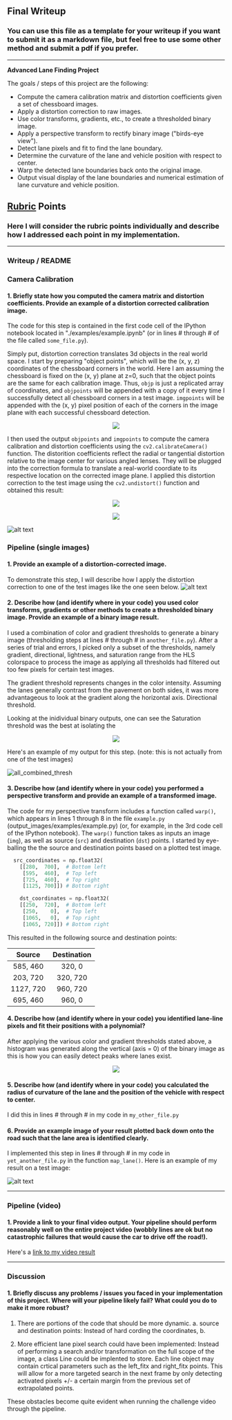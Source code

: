 ## Final Writeup 

### You can use this file as a template for your writeup if you want to submit it as a markdown file, but feel free to use some other method and submit a pdf if you prefer.

---

**Advanced Lane Finding Project**

The goals / steps of this project are the following:

* Compute the camera calibration matrix and distortion coefficients given a set of chessboard images.
* Apply a distortion correction to raw images.
* Use color transforms, gradients, etc., to create a thresholded binary image.
* Apply a perspective transform to rectify binary image ("birds-eye view").
* Detect lane pixels and fit to find the lane boundary.
* Determine the curvature of the lane and vehicle position with respect to center.
* Warp the detected lane boundaries back onto the original image.
* Output visual display of the lane boundaries and numerical estimation of lane curvature and vehicle position.

[//]: # (Image References)

[image1]: ./examples/undistort_output.png "Undistorted"
[image2]: ./test_images/test1.jpg "Road Transformed"
[image3]: ./examples/binary_combo_example.jpg "Binary Example"
[image4]: ./examples/warped_straight_lines.jpg "Warp Example"
[image5]: ./examples/color_fit_lines.jpg "Fit Visual"
[image6]: ./examples/example_output.jpg "Output"
[combined_thresh_warp]: ./output_images/combined_thresh_warped_hist.JPG
[undistort_warp]: ./output_images/undistorted_warped.JPG
[rad_distort_eqn]: ./output_images/radial_distort_formula.JPG
[tan_distort_eqn]: ./output_images/tan_distort_formula.jpg "Output"
[highlighted_lane]: ./output_images/highlighted_lane.JPG 
[all_combined_thresh]: ./output_images/all_combined_thresh.jpg "After Applying Color and Gradient Thresholds" 
[all_combined_thresh_warp]: ./output_images/all_combined_thresh.JPG 
[combined_thresh_warped_hist]: ./output_images/combined_thresh_warped_hist.JPG 
[individual_threshs]: ./output_images/output_images/individual_threshs.JPG 




[final_output_video]: ./output_images/CurvatureDisplay_output_video_solution.mp4  "Video"

## [Rubric](https://review.udacity.com/#!/rubrics/571/view) Points

### Here I will consider the rubric points individually and describe how I addressed each point in my implementation.  

---

### Writeup / README

### Camera Calibration

#### 1. Briefly state how you computed the camera matrix and distortion coefficients. Provide an example of a distortion corrected calibration image.

The code for this step is contained in the first code cell of the IPython notebook located in "./examples/example.ipynb" (or in lines # through # of the file called `some_file.py`).  

Simply put, distortion correction translates 3d objects in the real world space. I start by preparing "object points", which will be the (x, y, z) coordinates of the chessboard corners in the world. Here I am assuming the chessboard is fixed on the (x, y) plane at z=0, such that the object points are the same for each calibration image.  Thus, `objp` is just a replicated array of coordinates, and `objpoints` will be appended with a copy of it every time I successfully detect all chessboard corners in a test image.  `imgpoints` will be appended with the (x, y) pixel position of each of the corners in the image plane with each successful chessboard detection.  

<p align="center">
  <img src="./output_images/distortion_correction_checker.JPG">
</p>

I then used the output `objpoints` and `imgpoints` to compute the camera calibration and distortion coefficients using the `cv2.calibrateCamera()` function.  The distorition coefficients reflect the radial or tangential distortion relative to the image center for various angled lenses. They will be plugged into the correction formula to translate a real-world coordiate to its respective location on the corrected image plane. I applied this distortion correction to the test image using the `cv2.undistort()` function and obtained this result: 

<p align="center">
  <img src="./output_images/radial_distort_formula.JPG">
</p>

<p align="center">
  <img src="./output_images/tan_distort_formula.JPG">
</p>

![alt text][undistort_warp]

### Pipeline (single images)

#### 1. Provide an example of a distortion-corrected image.

To demonstrate this step, I will describe how I apply the distortion correction to one of the test images like the one seen below. 
![alt text][image2]

#### 2. Describe how (and identify where in your code) you used color transforms, gradients or other methods to create a thresholded binary image.  Provide an example of a binary image result.

I used a combination of color and gradient thresholds to generate a binary image (thresholding steps at lines # through # in `another_file.py`).  After a series of trial and errors, I picked only a subset of the thresholds, namely gradient, directional, lightness, and saturation range from the HLS colorspace to process the image as applying all thresholds had filtered out too few pixels for certain test images. 

The gradient threshold represents changes in the color intensity. Assuming the lanes generally contrast from the pavement on both sides, it was more advantageous to look at the gradient along the horizontal axis. Directional threshold. 

Looking at the inidividual binary outputs, one can see the Saturation threshold was the best at isolating the 

<p align="center">
  <img src="./output_images/output_images/individual_threshs.JPG ">
</p>


Here's an example of my output for this step.  (note: this is not actually from one of the test images)

![all_combined_thresh][all_combined_thresh]

#### 3. Describe how (and identify where in your code) you performed a perspective transform and provide an example of a transformed image.

The code for my perspective transform includes a function called `warp()`, which appears in lines 1 through 8 in the file `example.py` (output_images/examples/example.py) (or, for example, in the 3rd code cell of the IPython notebook).  The `warp()` function takes as inputs an image (`img`), as well as source (`src`) and destination (`dst`) points.  I started by eye-balling the the source and destination points based on a plotted test image. 

```python
  src_coordinates = np.float32(
    [[280,  700],  # Bottom left
     [595,  460],  # Top left
     [725,  460],  # Top right
     [1125, 700]]) # Bottom right

    dst_coordinates = np.float32(
    [[250,  720],  # Bottom left
     [250,    0],  # Top left
     [1065,   0],  # Top right
     [1065, 720]]) # Bottom right  
```

This resulted in the following source and destination points:

| Source        | Destination   | 
|:-------------:|:-------------:| 
| 585, 460      | 320, 0        | 
| 203, 720      | 320, 720      |
| 1127, 720     | 960, 720      |
| 695, 460      | 960, 0        |


#### 4. Describe how (and identify where in your code) you identified lane-line pixels and fit their positions with a polynomial?

After applying the various color and gradient thresholds stated above, a histogram was generated along the vertical (axis = 0) of the binary image as this is how you can easily detect peaks where lanes exist. 

<p align="center">
  <img src=".\output_images/combined_thresh_warped_hist.JPG"> 
</p>


#### 5. Describe how (and identify where in your code) you calculated the radius of curvature of the lane and the position of the vehicle with respect to center.

I did this in lines # through # in my code in `my_other_file.py`

#### 6. Provide an example image of your result plotted back down onto the road such that the lane area is identified clearly.

I implemented this step in lines # through # in my code in `yet_another_file.py` in the function `map_lane()`.  Here is an example of my result on a test image:

![alt text][highlighted_lane]

---

### Pipeline (video)

#### 1. Provide a link to your final video output.  Your pipeline should perform reasonably well on the entire project video (wobbly lines are ok but no catastrophic failures that would cause the car to drive off the road!).

Here's a [link to my video result](./output_images/CurvatureDisplay_output_video_solution.mp4 )

---

### Discussion

#### 1. Briefly discuss any problems / issues you faced in your implementation of this project.  Where will your pipeline likely fail?  What could you do to make it more robust?

1. There are portions of the code that should be more dynamic. 
  a. source and destination points: Instead of hard cording the coordinates, 
  b. 
  
2. More efficient lane pixel search could have been implemented: Instead of performing a search and/or transformation on the full scope of the image, a class Line could be implented to store. Each line object may contain crtical parameters such as the left_fitx and right_fitx points. This will allow for a more targeted search in the next frame by only detecting activated pixels +/- a certain margin from the previous set of extrapolated points. 

These obstacles become quite evident when running the challenge video through the pipeline. 
